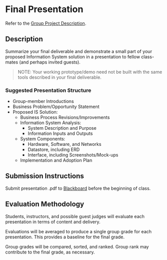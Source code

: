 # Final Presentation

Refer to the [Group Project Description](/PROJECT.md).

## Description

Summarize your final deliverable
 and demonstrate a small part of your proposed Information System solution in a presentation to fellow class-mates (and perhaps invited guests).

 > NOTE: Your working prototype/demo need not be built with the same tools described in your final deliverable.

### Suggested Presentation Structure

  + Group-member Introductions
  + Business Problem/Opportunity Statement
  + Proposed IS Solution:
    + Business Process Revisions/Improvements
    + Information System Analysis:
      + System Description and Purpose
      + Information Inputs and Outputs
    + System Components:
      + Hardware, Software, and Networks
      + Datastore, including ERD
      + Interface, including Screenshots/Mock-ups
    + Implementation and Adoption Plan

## Submission Instructions

Submit presentation .pdf to [Blackboard](https://blackboard.gwu.edu/webapps/assignment/uploadAssignment?content_id=_6869963_1&course_id=_260292_1&assign_group_id=&mode=cpview) before the beginning of class.

## Evaluation Methodology

Students, instructors, and possible guest judges will evaluate each presentation in terms of content and delivery.

Evaluations will be averaged to produce a single group grade for each presentation. This provides a baseline for the final grade.

Group grades will be compared, sorted, and ranked. Group rank may contribute to the final grade, as necessary.

